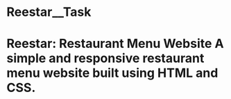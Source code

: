 # Reestar__Task
# Reestar: Restaurant Menu Website  A simple and responsive restaurant menu website built using HTML and CSS.
